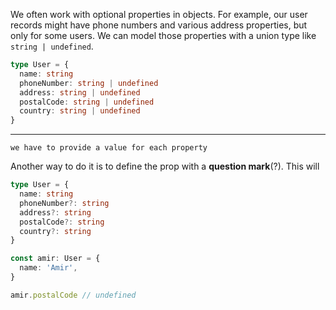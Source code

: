 We often work with optional properties in objects. For example, our user records might have phone numbers and various address properties, but only for some users. We can model those properties with a union type like `string | undefined`.

```typescript
type User = {
  name: string
  phoneNumber: string | undefined
  address: string | undefined
  postalCode: string | undefined
  country: string | undefined
}
```
---

	we have to provide a value for each property

Another way to do it is to define the prop with a **question mark**(?). This will 

```typescript
type User = {
  name: string
  phoneNumber?: string
  address?: string
  postalCode?: string
  country?: string
}

const amir: User = {
  name: 'Amir',
}

amir.postalCode // undefined
```
